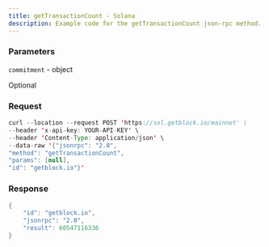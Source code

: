 ```yaml
---
title: getTransactionCount - Solana
description: Example code for the getTransactionCount json-rpc method. Сomplete guide on how to use getTransactionCount json-rpc in GetBlock.io Web3 documentation.
---
```


### Parameters


`commitment` - object

Optional

### Request

``` java
curl --location --request POST 'https://sol.getblock.io/mainnet' \ 
--header 'x-api-key: YOUR-API-KEY' \ 
--header 'Content-Type: application/json' \ 
--data-raw '{"jsonrpc": "2.0",
"method": "getTransactionCount",
"params": [null],
"id": "getblock.io"}'
```

###  Response

``` java
{
    "id": "getblock.io",
    "jsonrpc": "2.0",
    "result": 60547116336
}
```

